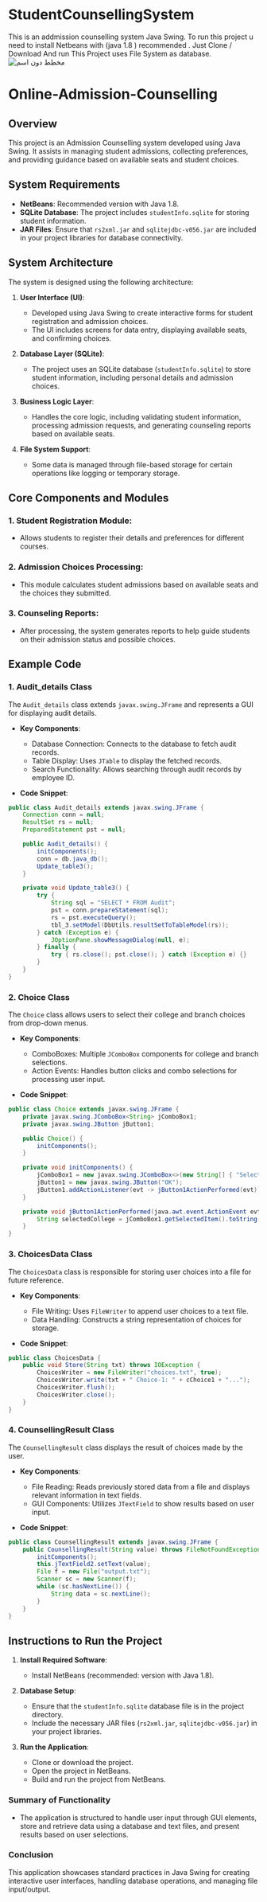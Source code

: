 # StudentCounsellingSystem
This is an addmission counselling system Java Swing.
To run this project u need to install Netbeans with (java 1.8 ) recommended .
Just Clone / Download And run
This Project uses File System as database.
![_مخطط دون اسم_](https://github.com/user-attachments/assets/a1928920-f35e-43a6-a1f5-c3ea6f8be40b)
# Online-Admission-Counselling

## Overview
This project is an Admission Counselling system developed using Java Swing. It assists in managing student admissions, collecting preferences, and providing guidance based on available seats and student choices.

## System Requirements
- **NetBeans**: Recommended version with Java 1.8.
- **SQLite Database**: The project includes `studentInfo.sqlite` for storing student information.
- **JAR Files**: Ensure that `rs2xml.jar` and `sqlitejdbc-v056.jar` are included in your project libraries for database connectivity.

## System Architecture
The system is designed using the following architecture:

1. **User Interface (UI)**:
   - Developed using Java Swing to create interactive forms for student registration and admission choices.
   - The UI includes screens for data entry, displaying available seats, and confirming choices.

2. **Database Layer (SQLite)**:
   - The project uses an SQLite database (`studentInfo.sqlite`) to store student information, including personal details and admission choices.

3. **Business Logic Layer**:
   - Handles the core logic, including validating student information, processing admission requests, and generating counseling reports based on available seats.

4. **File System Support**:
   - Some data is managed through file-based storage for certain operations like logging or temporary storage.

## Core Components and Modules

### 1. **Student Registration Module**:
   - Allows students to register their details and preferences for different courses.

### 2. **Admission Choices Processing**:
   - This module calculates student admissions based on available seats and the choices they submitted.

### 3. **Counseling Reports**:
   - After processing, the system generates reports to help guide students on their admission status and possible choices.

## Example Code

### 1. **Audit_details Class**  
   The `Audit_details` class extends `javax.swing.JFrame` and represents a GUI for displaying audit details.

   - **Key Components**:
     - Database Connection: Connects to the database to fetch audit records.
     - Table Display: Uses `JTable` to display the fetched records.
     - Search Functionality: Allows searching through audit records by employee ID.

   - **Code Snippet**:
   ```java
   public class Audit_details extends javax.swing.JFrame {
       Connection conn = null;
       ResultSet rs = null;
       PreparedStatement pst = null;

       public Audit_details() {
           initComponents();
           conn = db.java_db();
           Update_table3();
       }

       private void Update_table3() {
           try {
               String sql = "SELECT * FROM Audit";
               pst = conn.prepareStatement(sql);
               rs = pst.executeQuery();
               tbl_3.setModel(DbUtils.resultSetToTableModel(rs));
           } catch (Exception e) {
               JOptionPane.showMessageDialog(null, e);
           } finally {
               try { rs.close(); pst.close(); } catch (Exception e) {}
           }
       }
   }
   ```

### 2. **Choice Class**  
   The `Choice` class allows users to select their college and branch choices from drop-down menus.

   - **Key Components**:
     - ComboBoxes: Multiple `JComboBox` components for college and branch selections.
     - Action Events: Handles button clicks and combo selections for processing user input.

   - **Code Snippet**:
   ```java
   public class Choice extends javax.swing.JFrame {
       private javax.swing.JComboBox<String> jComboBox1;
       private javax.swing.JButton jButton1;

       public Choice() {
           initComponents();
       }

       private void initComponents() {
           jComboBox1 = new javax.swing.JComboBox<>(new String[] { "Select", "BENNETT", "AMITY" });
           jButton1 = new javax.swing.JButton("OK");
           jButton1.addActionListener(evt -> jButton1ActionPerformed(evt));
       }

       private void jButton1ActionPerformed(java.awt.event.ActionEvent evt) {
           String selectedCollege = jComboBox1.getSelectedItem().toString();
       }
   }
   ```

### 3. **ChoicesData Class**  
   The `ChoicesData` class is responsible for storing user choices into a file for future reference.

   - **Key Components**:
     - File Writing: Uses `FileWriter` to append user choices to a text file.
     - Data Handling: Constructs a string representation of choices for storage.

   - **Code Snippet**:
   ```java
   public class ChoicesData {
       public void Store(String txt) throws IOException {
           ChoicesWriter = new FileWriter("choices.txt", true);
           ChoicesWriter.write(txt + " Choice-1: " + cChoice1 + "...");
           ChoicesWriter.flush();
           ChoicesWriter.close();
       }
   }
   ```

### 4. **CounsellingResult Class**  
   The `CounsellingResult` class displays the result of choices made by the user.

   - **Key Components**:
     - File Reading: Reads previously stored data from a file and displays relevant information in text fields.
     - GUI Components: Utilizes `JTextField` to show results based on user input.

   - **Code Snippet**:
   ```java
   public class CounsellingResult extends javax.swing.JFrame {
       public CounsellingResult(String value) throws FileNotFoundException {
           initComponents();
           this.jTextField2.setText(value);
           File f = new File("output.txt");
           Scanner sc = new Scanner(f);
           while (sc.hasNextLine()) {
               String data = sc.nextLine();
           }
       }
   }
   ```

## Instructions to Run the Project

1. **Install Required Software**:
   - Install NetBeans (recommended: version with Java 1.8).

2. **Database Setup**:
   - Ensure that the `studentInfo.sqlite` database file is in the project directory.
   - Include the necessary JAR files (`rs2xml.jar`, `sqlitejdbc-v056.jar`) in your project libraries.

3. **Run the Application**:
   - Clone or download the project.
   - Open the project in NetBeans.
   - Build and run the project from NetBeans.

### Summary of Functionality

- The application is structured to handle user input through GUI elements, store and retrieve data using a database and text files, and present results based on user selections.

### Conclusion
This application showcases standard practices in Java Swing for creating interactive user interfaces, handling database operations, and managing file input/output.


